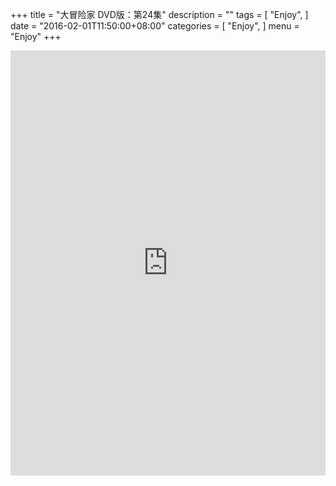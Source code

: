 +++
title = "大冒险家 DVD版：第24集"
description = ""
tags = [
    "Enjoy",
]
date = "2016-02-01T11:50:00+08:00"
categories = [
    "Enjoy",
]
menu = "Enjoy"
+++

<iframe src="http://www.tudou.com/programs/view/html5embed.action?type=2&code=mV4Z98PxKz8&lcode=tY-JXjll3oE&resourceId=0_06_05_99" allowtransparency="true" allowfullscreen="true" allowfullscreenInteractive="true" scrolling="no" border="0" frameborder="0" style="height:680px;width:100%;"></iframe>
<!--more-->